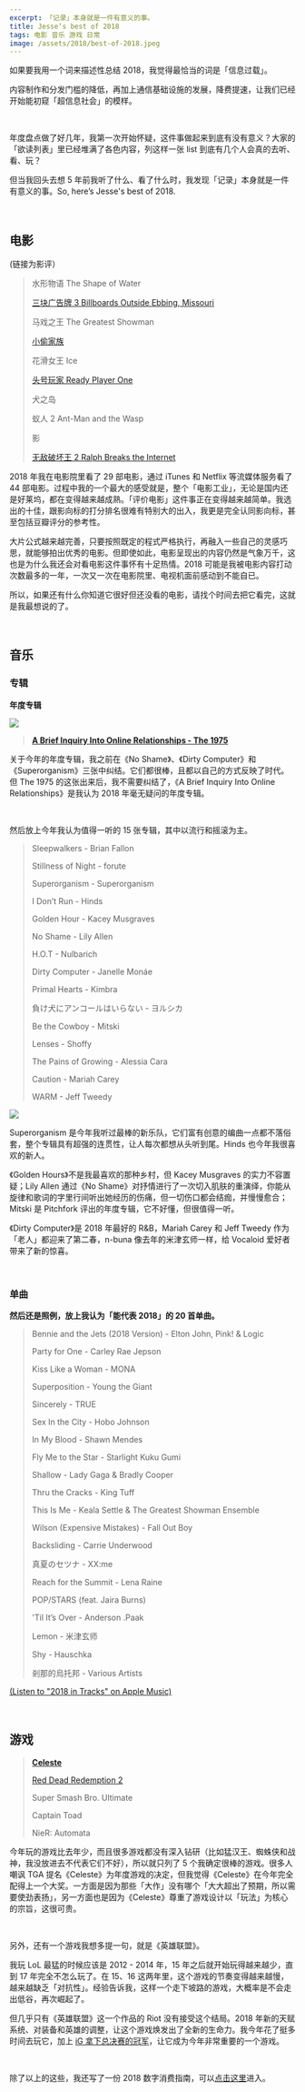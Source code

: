 ```yaml
---
excerpt: 「记录」本身就是一件有意义的事。
title: Jesse‘s best of 2018
tags: 电影 音乐 游戏 日常
image: /assets/2018/best-of-2018.jpeg
---
```


如果要我用一个词来描述性总结 2018，我觉得最恰当的词是「信息过载」。

内容制作和分发门槛的降低，再加上通信基础设施的发展，降费提速，让我们已经开始能初窥「超信息社会」的模样。

<br>

年度盘点做了好几年，我第一次开始怀疑，这件事做起来到底有没有意义？大家的「欲读列表」里已经堆满了各色内容，列这样一张 list 到底有几个人会真的去听、看、玩？

但当我回头去想 5 年前我听了什么、看了什么时，我发现「记录」本身就是一件有意义的事。So, here’s Jesse's best of 2018.

<br>

## 电影

(链接为影评）

> 水形物语 The Shape of Water
>
> [三块广告牌 3 Billboards Outside Ebbing, Missouri](/2018/3-billboards-outside-ebbing-missouri-review/)
>
> 马戏之王 The Greatest Showman
>
> [小偷家族](https://twitter.com/Jesoooor/status/1026100853269098496)
>
> 花滑女王 Ice
>
> [头号玩家 Ready Player One](/2018/ready-player-one-review/)
>
> 犬之岛
>
> 蚁人 2 Ant-Man and the Wasp
>
> 影
>
> [无敌破坏王 2 Ralph Breaks the Internet](/2018/ralph-breaks-the-internet-review/)

2018 年我在电影院里看了 29 部电影，通过 iTunes 和 Netflix 等流媒体服务看了 44 部电影。过程中我的一个最大的感受就是，整个「电影工业」，无论是国内还是好莱坞，都在变得越来越成熟。「评价电影」这件事正在变得越来越简单。我选出的十佳，跟影向标的打分排名很难有特别大的出入，我更是完全认同影向标，甚至包括豆瓣评分的参考性。

大片公式越来越完善，只要按照既定的程式严格执行，再融入一些自己的灵感巧思，就能够拍出优秀的电影。但即使如此，电影呈现出的内容仍然是气象万千，这也是为什么我还会对看电影这件事怀有十足热情。2018 可能是我被电影内容打动次数最多的一年，一次又一次在电影院里、电视机面前感动到不能自已。

所以，如果还有什么你知道它很好但还没看的电影，请找个时间去把它看完，这就是我最想说的了。

<br>

## 音乐

### 专辑

**年度专辑**

![](/assets/2018/the-1975-a-brief-inquiry-cover.jpg)

> [**A Brief Inquiry Into Online Relationships - The 1975**](/2018/a-brief-inquiry-into-online-relationships-review/)

关于今年的年度专辑，我之前在《No Shame》、《Dirty Computer》和《Superorganism》三张中纠结。它们都很棒，且都以自己的方式反映了时代。但 The 1975 的这张出来后，我不需要纠结了，《A Brief Inquiry Into Online Relationships》是我认为 2018 年毫无疑问的年度专辑。

<br>

然后放上今年我认为值得一听的 15 张专辑，其中以流行和摇滚为主。

> Sleepwalkers - Brian Fallon
>
> Stillness of Night - forute
>
> Superorganism - Superorganism
>
> I Don’t Run - Hinds
>
> Golden Hour - Kacey Musgraves
>
> No Shame - Lily Allen
>
> H.O.T - Nulbarich
>
> Dirty Computer - Janelle Monáe
>
> Primal Hearts - Kimbra
>
> 負け犬にアンコールはいらない - ヨルシカ
>
> Be the Cowboy - Mitski
>
> Lenses - Shoffy
>
> The Pains of Growing - Alessia Cara
>
> Caution - Mariah Carey
>
> WARM - Jeff Tweedy

![](/assets/2018/albums-of-2018.jpg)

Superorganism 是今年我听过最棒的新乐队，它们富有创意的编曲一点都不落俗套，整个专辑具有超强的连贯性，让人每次都想从头听到尾。Hinds 也今年我很喜欢的新人。

《Golden Hours》不是我最喜欢的那种乡村，但 Kacey Musgraves 的实力不容置疑；Lily Allen 通过《No Shame》对抒情进行了一次切入肌肤的重演绎，你能从旋律和歌词的字里行间听出她经历的伤痛，但一切伤口都会结痂，并慢慢愈合；Mitski 是 Pitchfork 评出的年度专辑，它不好懂，但很值得一听。

《Dirty Computer》是 2018 年最好的 R&B，Mariah Carey 和 Jeff Tweedy 作为「老人」都迎来了第二春，n-buna 像去年的米津玄师一样，给 Vocaloid 爱好者带来了新的惊喜。

<br>

### 单曲

**然后还是照例，放上我认为「能代表 2018」的 20 首单曲。**

> Bennie and the Jets (2018 Version) - Elton John, Pink! & Logic
>
> Party for One - Carley Rae Jepson
>
> Kiss Like a Woman - MONA
>
> Superposition - Young the Giant
>
> Sincerely - TRUE
>
> Sex In the City - Hobo Johnson
>
> In My Blood - Shawn Mendes
>
> Fly Me to the Star - Starlight Kuku Gumi
>
> Shallow - Lady Gaga & Bradly Cooper
>
> Thru the Cracks - King Tuff
>
> This Is Me - Keala Settle & The Greatest Showman Ensemble
>
> Wilson (Expensive Mistakes) - Fall Out Boy
>
> Backsliding - Carrie Underwood
>
> 真夏のセツナ - XX:me
>
> Reach for the Summit - Lena Raine
>
> POP/STARS (feat. Jaira Burns)
>
> 'Til It’s Over - Anderson .Paak
>
> Lemon - 米津玄师
>
> Shy - Hauschka
>
> 剎那的烏托邦 - Various Artists

[(Listen to "2018 in Tracks" on Apple Music)](https://itunes.apple.com/us/playlist/2018-in-tracks/pl.u-mJy829ruzoXXxMZ)

<br>

## 游戏

> [**Celeste**](/2018/celeste-review-strawberry-of-3675-deaths/)
>
> [Red Dead Redemption 2](/2018/red-dead-redemption-2-review/)
>
> Super Smash Bro. Ultimate
>
> Captain Toad
>
> NieR: Automata

今年玩的游戏比去年少，而且很多游戏都没有深入钻研（比如猛汉王、蜘蛛侠和战神，我没放进去不代表它们不好），所以就只列了 5 个我确定很棒的游戏。很多人嘲讽 TGA 提名《Celeste》为年度游戏的决定，但我觉得《Celeste》在今年完全配得上一个大奖。一方面是因为那些「大作」没有哪个「大大超出了预期，所以需要使劲表扬」，另一方面也是因为《Celeste》尊重了游戏设计以「玩法」为核心的宗旨，这很可贵。

<br>

另外，还有一个游戏我想多提一句，就是《英雄联盟》。

我玩 LoL 最猛的时候应该是 2012 - 2014 年，15 年之后就开始玩得越来越少，直到 17 年完全不怎么玩了。在 15、16 这两年里，这个游戏的节奏变得越来越慢，越来越缺乏「对抗性」。经验告诉我，这样一个走下坡路的游戏，大概率是不会走出低谷，再次崛起了。

但几乎只有《英雄联盟》这一个作品的 Riot 没有接受这个结局。2018 年新的天赋系统、对装备和英雄的调整，让这个游戏焕发出了全新的生命力。我今年花了挺多时间去玩它，加上 [iG 拿下总决赛的冠军](/2018/congrats-iG/)，让它成为今年非常重要的一个游戏。

<br>

除了以上的这些，我还写了一份 2018 数字消费指南，可以[点击这里](/2018/jesse-digital-consumer-report/)进入。
